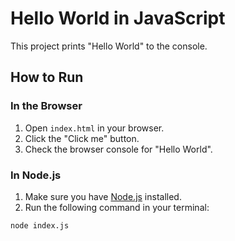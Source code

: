 # Hello World in JavaScript

This project prints "Hello World" to the console.

## How to Run

### In the Browser

1. Open `index.html` in your browser.
2. Click the "Click me" button.
3. Check the browser console for "Hello World".

### In Node.js

1. Make sure you have [Node.js](https://nodejs.org/) installed.
2. Run the following command in your terminal:

```bash
node index.js
```
